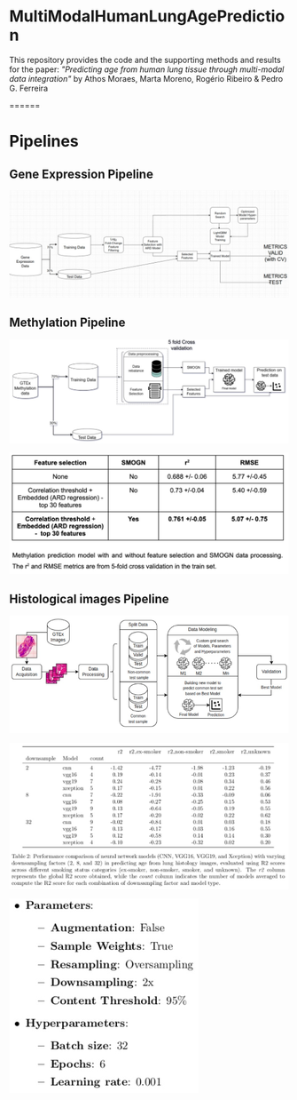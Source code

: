 # MultiModalHumanLungAgePrediction

This repository provides the code and the supporting methods and results for the paper:
_"Predicting age from human lung tissue through multi-modal data integration"_
by Athos Moraes, Marta Moreno, Rogério Ribeiro & Pedro G. Ferreira


======
# Pipelines

## Gene Expression Pipeline
![Gene Expression Pipeline](https://github.com/PedroGFerreira/MultiModalHumanLungAgePrediction/blob/main/geneexpression_pipeline.jpg)

## Methylation Pipeline
![Methylation Pipeline](https://github.com/PedroGFerreira/MultiModalHumanLungAgePrediction/blob/main/methylation_pipeline.jpg)

![Feature Selection and SMOGN on Methylation data](https://github.com/PedroGFerreira/MultiModalHumanLungAgePrediction/blob/main/methylation_featsel_smogn.jpg)


## Histological images Pipeline

![Histological images Pipeline](https://github.com/PedroGFerreira/MultiModalHumanLungAgePrediction/blob/main/histological_pipeline.jpg)

![CNN optimal Parameters](https://github.com/PedroGFerreira/MultiModalHumanLungAgePrediction/blob/main/cnn_r2.jpg)

![CNN optimal Parameters](https://github.com/PedroGFerreira/MultiModalHumanLungAgePrediction/blob/main/CNN_parameters.jpg)
